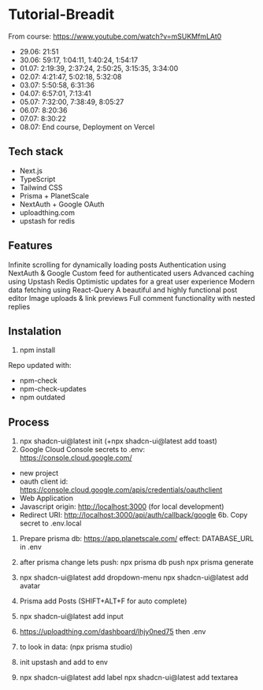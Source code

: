 # Tutorial-Breadit

From course: <https://www.youtube.com/watch?v=mSUKMfmLAt0>

- 29.06: 21:51
- 30.06: 59:17, 1:04:11, 1:40:24, 1:54:17
- 01.07: 2:19:39, 2:37:24, 2:50:25, 3:15:35, 3:34:00
- 02.07: 4:21:47, 5:02:18, 5:32:08
- 03.07: 5:50:58, 6:31:36
- 04.07: 6:57:01, 7:13:41
- 05.07: 7:32:00, 7:38:49, 8:05:27
- 06.07: 8:20:36
- 07.07: 8:30:22
- 08.07: End course, Deployment on Vercel

## Tech stack

- Next.js
- TypeScript
- Tailwind CSS
- Prisma + PlanetScale
- NextAuth + Google OAuth
- uploadthing.com
- upstash for redis

## Features
Infinite scrolling for dynamically loading posts
Authentication using NextAuth & Google
Custom feed for authenticated users
Advanced caching using Upstash Redis
Optimistic updates for a great user experience
Modern data fetching using React-Query
A beautiful and highly functional post editor
Image uploads & link previews
Full comment functionality with nested replies

## Instalation

1. npm install

Repo updated with:

- npm-check
- npm-check-updates
- npm outdated

## Process

1. npx shadcn-ui@latest init (+npx shadcn-ui@latest add toast)
1. Google Cloud Console secrets to .env:
   <https://console.cloud.google.com/>

- new project
- oauth client id:
  <https://console.cloud.google.com/apis/credentials/oauthclient>
- Web Application
- Javascript origin: <http://localhost:3000> (for local development)
- Redirect URI: <http://localhost:3000/api/auth/callback/google>
  6b. Copy secret to .env.local

1. Prepare prisma db:
   <https://app.planetscale.com/>
   effect: DATABASE_URL in .env

1. after prisma change lets push:
   npx prisma db push
   npx prisma generate

1. npx shadcn-ui@latest add dropdown-menu
   npx shadcn-ui@latest add avatar

1. Prisma add Posts (SHIFT+ALT+F for auto complete)

1. npx shadcn-ui@latest add input

1. <https://uploadthing.com/dashboard/lhjy0ned75>
   then .env

1. to look in data:
   (npx prisma studio)

1. init upstash and add to env

1. npx shadcn-ui@latest add label
npx shadcn-ui@latest add textarea
